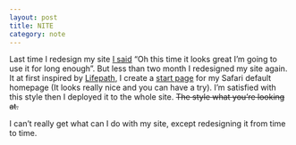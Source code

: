 ```yaml
---
layout: post
title: NITE
category: note
---
```


<div class=txt>
<p>Last time I redesign my site <a href="{% post_url 2011-05-06-cyrconplex %}/">I said</a> “Oh this time it looks great I’m going to use it for long enough”. But less than two month I redesigned my site again. It at first inspired by <a href="http://lifepath.me/">Lifepath</a>, I create a <a href="/lab/start/">start page</a> for my Safari default homepage (It looks really nice and you can have a try). I’m satisfied with this style then I deployed it to the whole site. <del>The style what you’re looking at.</del></p>

<p>I can’t really get what can I do with my site, except redesigning it from time to time.</p>
</div>